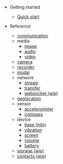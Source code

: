 - Getting started
	- [Quick start](started.md#quick-start)

- Reference
	- [communication](reference/communication.md)
	- media
		+ [image](reference/media/image.md)
		+ [audio](reference/media/audio.md)
		+ [video](reference/media/video.md)
	- [camera](reference/camera.md)
	- [recorder](reference/recorder.md)
	- [modal](reference/modal.md)
	- network
		+ [stream](reference/network/stream.md)
		+ [transfer](reference/network/transfer.md)
		+ [websocket (wip)](reference/network/websocket.md)
	- [geolocation](reference/geolocation.md)
	- sensor
		+ [accelerometer](reference/sensor/accelerometer.md)
		+ [compass](reference/sensor/compass.md)
	- device
		+ [base (info)](reference/device/base.md)
		+ [vibration](reference/device/vibration.md)
		+ [screen](reference/device/screen.md)
		+ [volume](reference/device/volume.md)
		+ [battery](reference/device/battery.md)
	- [storage (wip)](reference/storage.md)
	- [contacts (wip)](reference/contacts.md)
